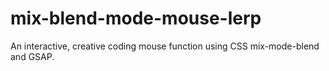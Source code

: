 # mix-blend-mode-mouse-lerp
An interactive, creative coding mouse function using CSS mix-mode-blend and GSAP.
